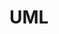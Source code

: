 <div id="title">

# UML
</div>

<div id="body">

<include src="classDiagrams/container-inParent-asPanel.md" boilerplate />
<include src="sequenceDiagrams/container-inParent-asPanel.md" boilerplate />
<include src="objectDiagrams/container-inParent-asPanel.md" boilerplate />
<include src="activityDiagrams/container-inParent-asPanel.md" boilerplate />
<include src="notes/container-inParent-asPanel.md" boilerplate />
<include src="miscellaneous/container-inParent-asPanel.md" boilerplate />

</div>